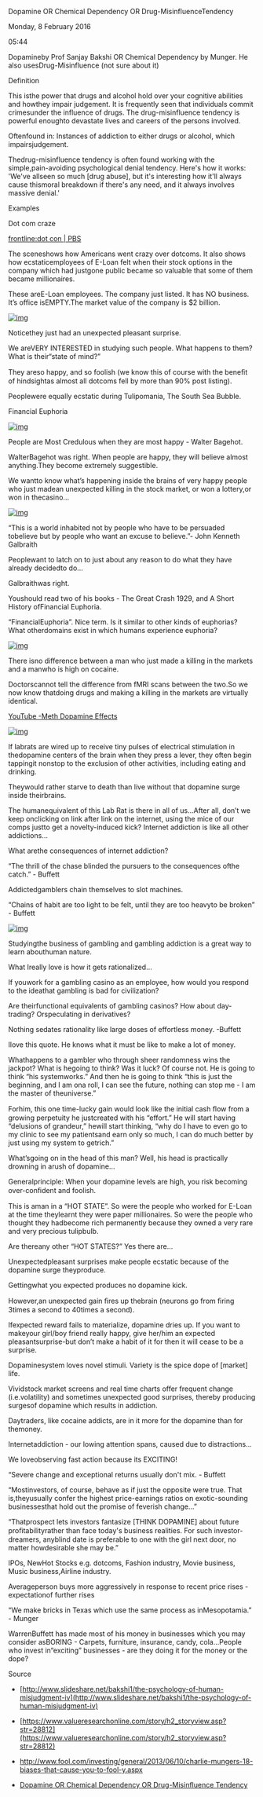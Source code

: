 Dopamine OR Chemical Dependency OR Drug-MisinfluenceTendency 

Monday, 8 February 2016

05:44

Dopamineby Prof Sanjay Bakshi OR Chemical Dependency by Munger. He also usesDrug-Misinfluence (not sure about it)

Definition

This isthe power that drugs and alcohol hold over your cognitive abilities and howthey impair judgement. It is frequently seen that individuals commit crimesunder the influence of drugs. The drug-misinfluence tendency is powerful enoughto devastate lives and careers of the persons involved.

Oftenfound in: Instances of addiction to either drugs or alcohol, which impairsjudgement.

Thedrug-misinfluence tendency is often found working with the simple,pain-avoiding psychological denial tendency. Here's how it works: 'We've allseen so much [drug abuse], but it's interesting how it'll always cause thismoral breakdown if there's any need, and it always involves massive denial.'

Examples

Dot com craze 

[frontline:dot con | PBS](http://www.pbs.org/wgbh/pages/frontline/shows/dotcon/)

 

The sceneshows how Americans went crazy over dotcoms. It also shows how ecstaticemployees of E-Loan felt when their stock options in the company which had justgone public became so valuable that some of them became millionaires.

These areE-Loan employees. The company just listed. It has NO business. It’s office isEMPTY.The market value of the company is $2 billion.

 

[![img](file:////Users/kchandra/Library/Group%20Containers/UBF8T346G9.Office/msoclip1/01/BAA2C641-58F8-1E42-8254-3C9F73B6A3F6.png)](http://4.bp.blogspot.com/-HtjsrXN1_hs/VohAsDHmDFI/AAAAAAAA6EA/GwHAxjdspLA/s1600/e_loan_ipo_employee_happy.png)

Noticethey just had an unexpected pleasant surprise.

 

We areVERY INTERESTED in studying such people. What happens to them? What is their“state of mind?”

 

They areso happy, and so foolish (we know this of course with the beneﬁt of hindsightas almost all dotcoms fell by more than 90% post listing).

 

Peoplewere equally ecstatic during Tulipomania, The South Sea Bubble.

 

Financial Euphoria 

[![img](file:////Users/kchandra/Library/Group%20Containers/UBF8T346G9.Office/msoclip1/01/EA8895B4-4EF2-314C-A14B-AC130FBC306A.png)](http://2.bp.blogspot.com/-MjhpkFlgF74/VohCGpwcfOI/AAAAAAAA6EM/nlpsQw862VA/s1600/walter_bagehot.jpg)

People are Most Credulous when they are most happy - Walter Bagehot.

WalterBagehot was right. When people are happy, they will believe almost anything.They become extremely suggestible.

 

We wantto know what’s happening inside the brains of very happy people who just madean unexpected killing in the stock market, or won a lottery,or won in thecasino...

[![img](file:////Users/kchandra/Library/Group%20Containers/UBF8T346G9.Office/msoclip1/01/595CBD76-CC09-6440-912C-6911167EF97F.png)](http://4.bp.blogspot.com/-g3IdPVjTcQ4/VohCNc5P8OI/AAAAAAAA6EU/NFthgjgobRY/s1600/john_kenneth_galbraith.jpg)

“This is a world inhabited not by people who have to be persuaded tobelieve but by people who want an excuse to believe.”- John Kenneth Galbraith

 Peoplewant to latch on to just about any reason to do what they have already decidedto do…

Galbraithwas right.

 

Youshould read two of his books - The Great Crash 1929, and A Short History ofFinancial Euphoria.

 

“FinancialEuphoria”. Nice term. Is it similar to other kinds of euphorias? What otherdomains exist in which humans experience euphoria?

[![img](file:////Users/kchandra/Library/Group%20Containers/UBF8T346G9.Office/msoclip1/01/7DBAD921-7AEE-7D4A-BEC2-552E179B076E.png)](http://1.bp.blogspot.com/-c36WTB7tc5g/VohC8MVKtjI/AAAAAAAA6Ec/YUhfFsKXjvA/s1600/fmri_market_killing_cocaine.png)

There isno difference between a man who just made a killing in the markets and a manwho is high on cocaine.

 

Doctorscannot tell the difference from fMRI scans between the two.So we now know thatdoing drugs and making a killing in the markets are virtually identical.

 

[YouTube -Meth Dopamine Effects](https://www.youtube.com/watch?v=sy-nNQEQ1io)

 

 

[![img](file:////Users/kchandra/Library/Group%20Containers/UBF8T346G9.Office/msoclip1/01/F4312C05-083B-B247-8D53-15ADBD16C4C9.png)](http://4.bp.blogspot.com/-ejjmrjZaJ1w/VohD7SjhcxI/AAAAAAAA6Eo/tJNvcjPf158/s1600/lab_rats_dopamine_simulation.png)

If labrats are wired up to receive tiny pulses of electrical stimulation in thedopamine centers of the brain when they press a lever, they often begin tappingit nonstop to the exclusion of other activities, including eating and drinking.

 

Theywould rather starve to death than live without that dopamine surge inside theirbrains.

 

The humanequivalent of this Lab Rat is there in all of us…After all, don’t we keep onclicking on link after link on the internet, using the mice of our comps justto get a novelty-induced kick? Internet addiction is like all other addictions…

 

What arethe consequences of internet addiction?

 

“The thrill of the chase blinded the pursuers to the consequences ofthe catch.” - Buffett

Addictedgamblers chain themselves to slot machines.

“Chains of habit are too light to be felt, until they are too heavyto be broken” - Buffett

[![img](file:////Users/kchandra/Library/Group%20Containers/UBF8T346G9.Office/msoclip1/01/9825C1E3-D2EA-C640-AA6A-0AB4CF8631D9.png)](http://2.bp.blogspot.com/-IIz6b2OflKo/VohExP_pUtI/AAAAAAAA6Ew/0qFGv2mimpE/s1600/adult_diapers_gamblers.png)

Studyingthe business of gambling and gambling addiction is a great way to learn abouthuman nature.

 

What Ireally love is how it gets rationalized…

 

If youwork for a gambling casino as an employee, how would you respond to the ideathat gambling is bad for civilization?

 

Are theirfunctional equivalents of gambling casinos? How about day-trading? Orspeculating in derivatives?

Nothing sedates rationality like large doses of effortless money. -Buffett

 Ilove this quote. He knows what it must be like to make a lot of money.

 

Whathappens to a gambler who through sheer randomness wins the jackpot? What is hegoing to think? Was it luck? Of course not. He is going to think “his systemworks.” And then he is going to think “this is just the beginning, and I am ona roll, I can see the future, nothing can stop me - I am the master of theuniverse.”

 

Forhim, this one time-lucky gain would look like the initial cash ﬂow from a growing perpetuity he justcreated with his “effort.” He will start having “delusions of grandeur,” hewill start thinking, “why do I have to even go to my clinic to see my patientsand earn only so much, I can do much better by just using my system to getrich.”

 

What’sgoing on in the head of this man? Well, his head is practically drowning in arush of dopamine…

 

Generalprinciple: When your dopamine levels are high, you risk becoming over-conﬁdent and foolish.

 

This is aman in a “HOT STATE”. So were the people who worked for E-Loan at the time theylearnt they were paper millionaires. So were the people who thought they hadbecome rich permanently because they owned a very rare and very precious tulipbulb.

 

Are thereany other “HOT STATES?” Yes there are...

 

Unexpectedpleasant surprises make people ecstatic because of the dopamine surge theyproduce.

 

Gettingwhat you expected produces no dopamine kick.

 

However,an unexpected gain ﬁres up thebrain (neurons go from ﬁring 3times a second to 40times a second).

 

Ifexpected reward fails to materialize, dopamine dries up. If you want to makeyour girl/boy friend really happy, give her/him an expected pleasantsurprise-but don’t make a habit of it for then it will cease to be a surprise.

 

Dopaminesystem loves novel stimuli. Variety is the spice dope of [market] life.

 

Vividstock market screens and real time charts offer frequent change (i.e.volatility) and sometimes unexpected good surprises, thereby producing surgesof dopamine which results in addiction.

 

Daytraders, like cocaine addicts, are in it more for the dopamine than for themoney.

 

Internetaddiction - our lowing attention spans, caused due to distractions...

 

We loveobserving fast action because its EXCITING!

“Severe change and exceptional returns usually don't mix. - Buffett

“Mostinvestors, of course, behave as if just the opposite were true. That is,theyusually confer the highest price-earnings ratios on exotic-sounding businessesthat hold out the promise of feverish change…”

 

“Thatprospect lets investors fantasize [THINK DOPAMINE] about future proﬁtabilityrather than face today's business realities. For such investor-dreamers, anyblind date is preferable to one with the girl next door, no matter howdesirable she may be.”

 

IPOs, NewHot Stocks e.g. dotcoms, Fashion industry, Movie business, Music business,Airline industry.

 

Averageperson buys more aggressively in response to recent price rises - expectationof further rises

 

“We make bricks in Texas which use the same process as inMesopotamia.” - Munger

WarrenBuffett has made most of his money in businesses which you may consider asBORING - Carpets, furniture, insurance, candy, cola…People who invest in“exciting” businesses - are they doing it for the money or the dope?

 

 

Source

- [http://www.slideshare.net/bakshi1/the-psychology-of-human-misjudgment-iv](http://www.slideshare.net/bakshi1/the-psychology-of-human-misjudgment-iv)
- [https://www.valueresearchonline.com/story/h2_storyview.asp?str=28812](https://www.valueresearchonline.com/story/h2_storyview.asp?str=28812) 
- [http://www.fool.com/investing/general/2013/06/10/charlie-mungers-18-biases-that-cause-you-to-fool-y.aspx     ](http://www.fool.com/investing/general/2013/06/10/charlie-mungers-18-biases-that-cause-you-to-fool-y.aspx)


- [Dopamine OR Chemical     Dependency OR Drug-Misinfluence Tendency](http://k2invest.blogspot.in/2015/12/dopamine-by-prof-sanjay-bakshi-or.html)
